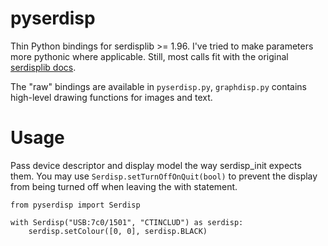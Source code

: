 pyserdisp
=========

Thin Python bindings for serdisplib >= 1.96.
I've tried to make parameters more pythonic where applicable. Still, most calls fit with the original [serdisplib docs](http://serdisplib.sourceforge.net/).

The "raw" bindings are available in `pyserdisp.py`, `graphdisp.py` contains high-level drawing functions for images and text.

Usage
=====

Pass device descriptor and display model the way serdisp_init expects them.
You may use `Serdisp.setTurnOffOnQuit(bool)` to prevent the display from being turned off when leaving the with statement.

````
from pyserdisp import Serdisp

with Serdisp("USB:7c0/1501", "CTINCLUD") as serdisp:
	serdisp.setColour([0, 0], serdisp.BLACK)
````
